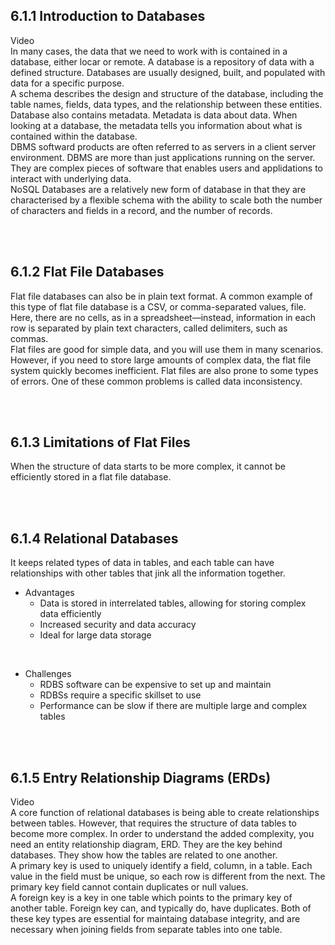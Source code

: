 ## 6.1.1 Introduction to Databases

Video
<br/>
In many cases, the data that we need to work with is contained in a database, either locar or remote. A database is a repository of data with a defined structure. Databases are usually designed, built, and populated with data for a specific purpose.
<br/>
A schema describes the design and structure of the database, including the table names, fields, data types, and the relationship between these entities.
Database also contains metadata. Metadata is data about data. When looking at a database, the metadata tells you information about what is contained within the database.
<br/>
DBMS softward products are often referred to as servers in a client server environment. DBMS are more than just applications running on the server. They are complex pieces of software that enables users and applidations to interact with underlying data.
<br/>
NoSQL Databases are a relatively new form of database in that they are characterised by a flexible schema with the ability to scale both the number of characters and fields in a record, and the number of records.

<br/><br/>

## 6.1.2 Flat File Databases
Flat file databases can also be in plain text format. A common example of this type of flat file database is a CSV, or comma-separated values, file. Here, there are no cells, as in a spreadsheet—instead, information in each row is separated by plain text characters, called delimiters, such as commas.
<br/>
Flat files are good for simple data, and you will use them in many scenarios. However, if you need to store large amounts of complex data, the flat file system quickly becomes inefficient. Flat files are also prone to some types of errors. One of these common problems is called data inconsistency.

<br/><br/>

## 6.1.3 Limitations of Flat Files
When the structure of data starts to be more complex, it cannot be efficiently stored in a flat file database.

<br/><br/>

## 6.1.4 Relational Databases
It keeps related types of data in tables, and each table can have relationships with other tables that jink all the information together.

- Advantages
    - Data is stored in interrelated tables, allowing for storing complex data efficiently
    - Increased security and data accuracy
    - Ideal for large data storage
<br/>

- Challenges
    - RDBS software can be expensive to set up and maintain
    - RDBSs require a specific skillset to use
    - Performance can be slow if there are multiple large and complex tables

<br/><br/>

## 6.1.5 Entry Relationship Diagrams (ERDs)

Video
<br/>
A core function of relational databases is being able to create relationships between tables. However, that requires the structure of data tables to become more complex. In order to understand the added complexity, you need an entity relationship diagram, ERD. They are the key behind databases. They show how the tables are related to one another. 
<br/>
A primary key is used to uniquely identify a field, column, in a table. Each value in the field must be unique, so each row is different from the next. The primary key field cannot contain duplicates or null values.
<br/>
A foreign key is a key in one table which points to the primary key of another table. Foreign key can, and typically do, have duplicates. Both of these key types are essential for maintaing database integrity, and are necessary when joining fields from separate tables into one table. 

<br/><br/>

